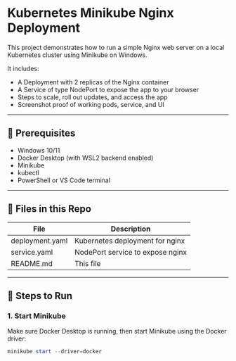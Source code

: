 # Kubernetes Minikube Nginx Deployment

This project demonstrates how to run a simple Nginx web server on a local Kubernetes cluster using Minikube on Windows.

It includes:

- A Deployment with 2 replicas of the Nginx container
- A Service of type NodePort to expose the app to your browser
- Steps to scale, roll out updates, and access the app
- Screenshot proof of working pods, service, and UI

---

## 🔧 Prerequisites

- Windows 10/11
- Docker Desktop (with WSL2 backend enabled)
- Minikube
- kubectl
- PowerShell or VS Code terminal

---

## 📁 Files in this Repo

| File             | Description                       |
|------------------|------------------------------------|
| deployment.yaml  | Kubernetes deployment for nginx    |
| service.yaml     | NodePort service to expose nginx   |
| README.md        | This file                          |

---

## 🚀 Steps to Run

### 1. Start Minikube

Make sure Docker Desktop is running, then start Minikube using the Docker driver:

```powershell
minikube start --driver=docker